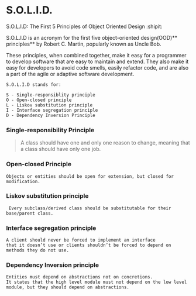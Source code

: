 # S.O.L.I.D. 
S.O.L.I.D: The First 5 Principles of Object Oriented Design :shipit:

S.O.L.I.D is an acronym for the first five object-oriented design(OOD)** principles** by Robert C. Martin, popularly known as Uncle Bob.

These principles, when combined together, make it easy for a programmer to develop software that are easy to maintain and extend.
They also make it easy for developers to avoid code smells, easily refactor code, and are also a part of the agile or adaptive software development.

```
S.O.L.I.D stands for:

S - Single-responsiblity principle
O - Open-closed principle
L - Liskov substitution principle
I - Interface segregation principle
D - Dependency Inversion Principle
```

### Single-responsibility Principle

> A class should have one and only one reason to change, meaning that a class should have only one job.


### Open-closed Principle
```
Objects or entities should be open for extension, but closed for modification.
```

### Liskov substitution principle
```
 Every subclass/derived class should be substitutable for their base/parent class.
```

### Interface segregation principle
```
A client should never be forced to implement an interface
that it doesn’t use or clients shouldn’t be forced to depend on methods they do not use.
```

### Dependency Inversion principle
```
Entities must depend on abstractions not on concretions.
It states that the high level module must not depend on the low level module, but they should depend on abstractions.
```
